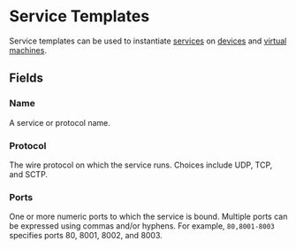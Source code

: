 # Service Templates

Service templates can be used to instantiate [services](./service.md) on [devices](../dcim/device.md) and [virtual machines](../virtualization/virtualmachine.md).

## Fields

### Name

A service or protocol name.

### Protocol

The wire protocol on which the service runs. Choices include UDP, TCP, and SCTP.

### Ports

One or more numeric ports to which the service is bound. Multiple ports can be expressed using commas and/or hyphens. For example, `80,8001-8003` specifies ports 80, 8001, 8002, and 8003.
